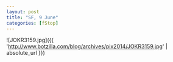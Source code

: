 ```yaml
---
layout: post
title: "SF, 9 June"
categories: [fStop]
---
```



![JOKR3159.jpg]({{ 'http://www.botzilla.com/blog/archives/pix2014/JOKR3159.jpg' | absolute_url }})


